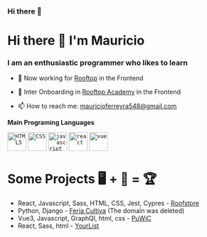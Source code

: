 ### Hi there 👋

# Hi there 👋 I'm Mauricio

### I am an enthusiastic programmer who likes to learn
- 🔭 Now working for [Rooftop](https://rooftop.com.ar/) in the Frontend
- 🌱 Inter Onboarding in [Rooftop Academy](https://www.rooftopacademy.com/) in the Frontend

- 📫 How to reach me: mauricioferreyra548@gmail.com


**Main Programing Languages**

<code><a href="https://github.com/Mauri548?tab=repositories&q=&type=&language=html&sort="><img height="42" title="HTML5" alt="HTML5" src="https://upload.wikimedia.org/wikipedia/commons/thumb/6/61/HTML5_logo_and_wordmark.svg/1200px-HTML5_logo_and_wordmark.svg.png"/></a></code>
<code><a href="https://github.com/Mauri548?tab=repositories&q=&type=&language=css&sort="><img height="42" title="CSS" alt="CSS" src="https://upload.wikimedia.org/wikipedia/commons/thumb/d/d5/CSS3_logo_and_wordmark.svg/640px-CSS3_logo_and_wordmark.svg.png"/></a></code>
<code><a href="https://github.com/Mauri548?tab=repositories&q=&type=&language=javascript&sort="><img height="42" title="javascript" alt="javascript" src="https://upload.wikimedia.org/wikipedia/commons/thumb/9/99/Unofficial_JavaScript_logo_2.svg/1200px-Unofficial_JavaScript_logo_2.svg.png"/></a></code>
<code><a href="https://github.com/Mauri548?tab=repositories&q=&type=&language=javascript&sort="><img height="42" title="react" alt="react" src="https://upload.wikimedia.org/wikipedia/commons/thumb/4/47/React.svg/1200px-React.svg.png"/></a></code>
<code><a href="https://github.com/Mauri548?tab=repositories&q=&type=&language=vue&sort="><img height="42" title="vue" alt="vue" src="https://upload.wikimedia.org/wikipedia/commons/thumb/9/95/Vue.js_Logo_2.svg/1200px-Vue.js_Logo_2.svg.png"/></a></code>


# Some Projects 🖥 + 🧠 = 🏆
- React, Javascript, Sass, HTML, CSS, Jest, Cypres - [Roofstore](https://roofstore-test.herokuapp.com/)
- Python, Django - [Feria Cultiva]() (The domain was deleted)
- Vue3, Javascript, GraphQl, html, css - [PuWiC](https://app.puwic.com/Tablero)
- React, Sass, html - [YourList](https://your-list-mauri548.herokuapp.com/)

<!--
**Mauri548/Mauri548** is a ✨ _special_ ✨ repository because its `README.md` (this file) appears on your GitHub profile.

Here are some ideas to get you started:

- 🔭 I’m currently working on ...
- 🌱 I’m currently learning ...
- 👯 I’m looking to collaborate on ...
- 🤔 I’m looking for help with ...
- 💬 Ask me about ...
- 📫 How to reach me: ...
- 😄 Pronouns: ...
- ⚡ Fun fact: ...
-->

